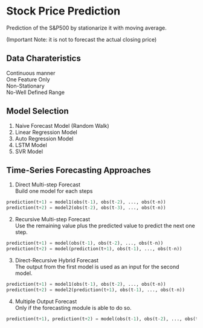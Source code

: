 # Stock Price Prediction

Prediction of the S&P500 by stationarize it with moving average.

(Important Note: it is not to forecast the actual closing price)

## Data Charateristics
Continuous manner  
One Feature Only  
Non-Stationary  
No-Well Defined Range

## Model Selection
1. Naive Forecast Model (Random Walk)
2. Linear Regression Model
3. Auto Regression Model
4. LSTM Model
5. SVR Model

## Time-Series Forecasting Approaches
1. Direct Multi-step Forecast  
Build one model for each steps 
```python
prediction(t+1) = model1(obs(t-1), obs(t-2), ..., obs(t-n))
prediction(t+2) = model2(obs(t-2), obs(t-3), ..., obs(t-n))
``` 
2. Recursive Multi-step Forecast  
Use the remaining value plus the predicted value to predict the next one step.  
```python
prediction(t+1) = model(obs(t-1), obs(t-2), ..., obs(t-n))
prediction(t+2) = model(prediction(t+1), obs(t-1), ..., obs(t-n))
```
3. Direct-Recursive Hybrid Forecast  
The output from the first model is used as an input for the second model. 
```python
prediction(t+1) = model1(obs(t-1), obs(t-2), ..., obs(t-n))
prediction(t+2) = model2(prediction(t+1), obs(t-1), ..., obs(t-n))
``` 
4. Multiple Output Forecast  
Only if the forecasting module is able to do so.
```python
prediction(t+1), prediction(t+2) = model(obs(t-1), obs(t-2), ..., obs(t-n))
```
